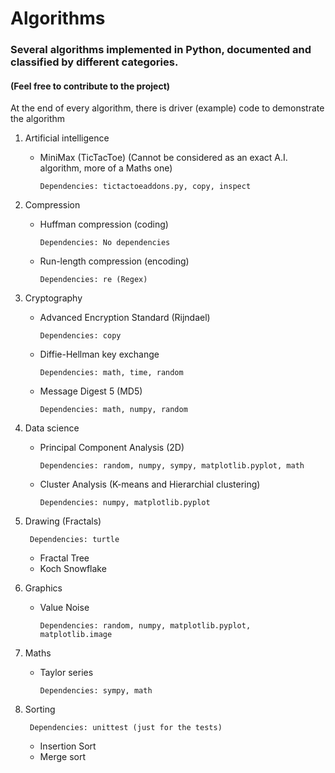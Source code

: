 # Algorithms
### Several algorithms implemented in Python, documented and classified by different categories.
#### (Feel free to contribute to the project)

At the end of every algorithm, there is driver (example) code to demonstrate the algorithm

1. Artificial intelligence

      - MiniMax (TicTacToe) (Cannot be considered as an exact A.I. algorithm, more of a Maths one)
      
            Dependencies: tictactoeaddons.py, copy, inspect


2. Compression

      - Huffman compression (coding)

            Dependencies: No dependencies

      - Run-length compression (encoding) 

            Dependencies: re (Regex)

3. Cryptography 

      - Advanced Encryption Standard (Rijndael)

            Dependencies: copy

      - Diffie-Hellman key exchange

            Dependencies: math, time, random
            
      - Message Digest 5 (MD5)
      
            Dependencies: math, numpy, random

4. Data science

      - Principal Component Analysis (2D)

            Dependencies: random, numpy, sympy, matplotlib.pyplot, math

      - Cluster Analysis (K-means and Hierarchial clustering)

            Dependencies: numpy, matplotlib.pyplot

5. Drawing (Fractals)

        Dependencies: turtle

      - Fractal Tree
      - Koch Snowflake

6. Graphics

      - Value Noise

            Dependencies: random, numpy, matplotlib.pyplot, matplotlib.image
7. Maths

      - Taylor series
      
            Dependencies: sympy, math

8. Sorting

        Dependencies: unittest (just for the tests)

      - Insertion Sort
      - Merge sort

